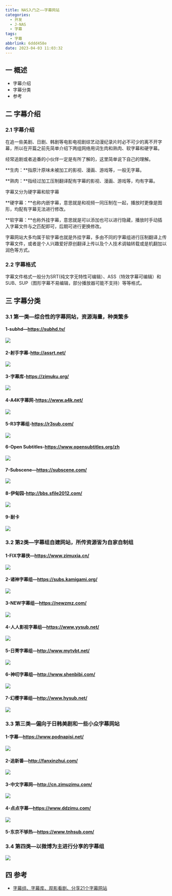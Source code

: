 ```yaml
---
title: NAS入门之——字幕网站
categories:
  - 开发
  - J-NAS
  - 字幕
tags:
  - 字幕
abbrlink: 6ddd458e
date: 2023-04-03 11:03:32
---
```

## 一 概述

* 字幕介绍
* 字幕分类
* 参考

<!--more-->

## 二 字幕介绍

### 2.1 字幕介绍

在追一些美剧、日剧、韩剧等电影电视剧综艺动漫纪录片时必不可少的离不开字幕，所以在开篇之前先简单介绍下两组网络用词生肉和熟肉、软字幕和硬字幕。

经常追剧或者追番的小伙伴一定是有所了解的，这里简单说下自己的理解。

**生肉：**指原汁原味未被加工的影视、漫画、游戏等，一般无字幕。

**熟肉：**指经过加工压制翻译配有字幕的影视、漫画、游戏等，均有字幕。

字幕又分为硬字幕和软字幕

**硬字幕：**也称内嵌字幕，意思就是和视频一同压制在一起，播放时更像是图形，均配有字幕无法进行修改。

**软字幕：**也称外挂字幕，意思就是可以添加也可以进行隐藏，播放时手动插入字幕文件与之匹配即可，后期可进行更换修改。

字幕网站大多均属于软字幕也就是外挂字幕，多由不同的字幕组进行压制翻译上传字幕文件，或者是个人兴趣爱好原创翻译上传以及个人技术调轴转载或是机翻加以润色等方式。

### 2.2 字幕格式

字幕文件格式一般分为SRT(纯文字无特性可编辑）、ASS（特效字幕可编辑）和SUB、SUP（图形字幕不易编辑，部分播放器可能不支持）等等格式。

## 三 字幕分类

### 3.1 第一类—综合性的字幕网站，资源海量，种类繁多

#### 1-subhd—https://subhd.tv/

![][1]

#### 2-射手字幕-http://assrt.net/
![][2]

#### 3-字幕库-https://zimuku.org/
![][3]

#### 4-A4K字幕网-https://www.a4k.net/
![][4]

#### 5-R3字幕组-https://r3sub.com/
![][5]

#### 6-Open Subtitles-https://www.opensubtitles.org/zh
![][6]

#### 7-Subscene—https://subscene.com/
![][7]

#### 8-伊甸园-http://bbs.sfile2012.com/
![][8]

#### 9-耐卡
![][9]

### 3.2 第2类—字幕组自建网站，所传资源皆为自家自制组

#### 1-FIX字幕侠—https://www.zimuxia.cn/
![][10]

#### 2-诸神字幕组—https://subs.kamigami.org/
![][11]

#### 3-NEW字幕组—https://newzmz.com/
![][12]

#### 4-人人影视字幕组—https://www.yysub.net/
![][13]

#### 5-日菁字幕组—http://www.mytvbt.net/
![][14]

#### 6-神叨字幕组—http://www.shenbibi.com/
![][15]

#### 7-幻樱字幕组—http://www.hysub.net/
![][16]

### 3.3 第三类—偏向于日韩美剧和一些小众字幕网站

#### 1-字幕—https://www.podnapisi.net/
![][17]

#### 2-追新番—http://fanxinzhui.com/
![][18]

#### 3-中文字幕网—http://cn.zimuzimu.com/
![][19]

#### 4-点点字幕—https://www.ddzimu.com/
![][20]

#### 5-东京不够热—https://www.tnhsub.com/

### 3.4 第四类—以微博为主进行分享的字幕组

![][21]

## 四 参考
* [字幕组、字幕库、观影看剧、分享21个字幕网站](https://zhuanlan.zhihu.com/p/586438684)


[1]:https://cdn.staticaly.com/gh/PGzxc/CDN/master/blog-nas/nas-zimu-sunhd.png
[2]:https://cdn.staticaly.com/gh/PGzxc/CDN/master/blog-nas/nas-zimu-assrt.png
[3]:https://cdn.staticaly.com/gh/PGzxc/CDN/master/blog-nas/nas-zimu-zimuku.png
[4]:https://cdn.staticaly.com/gh/PGzxc/CDN/master/blog-nas/nas-zimu-a4k.png
[5]:https://cdn.staticaly.com/gh/PGzxc/CDN/master/blog-nas/nas-zimu-r3sub.png
[6]:https://cdn.staticaly.com/gh/PGzxc/CDN/master/blog-nas/nas-zimu-opensubtitles.png
[7]:https://cdn.staticaly.com/gh/PGzxc/CDN/master/blog-nas/nas-zimu-subscene.png
[8]:https://cdn.staticaly.com/gh/PGzxc/CDN/master/blog-nas/nas-zimu-bbs-sfile2012.png
[9]:https://cdn.staticaly.com/gh/PGzxc/CDN/master/blog-nas/nas-zimu-mcar.png
[10]:https://cdn.staticaly.com/gh/PGzxc/CDN/master/blog-nas/nas-zimu-zimuxia.png
[11]:https://cdn.staticaly.com/gh/PGzxc/CDN/master/blog-nas/nas-zimu-subs-kamigami.png
[12]:https://cdn.staticaly.com/gh/PGzxc/CDN/master/blog-nas/nas-zimu-newzmz.png
[13]:https://cdn.staticaly.com/gh/PGzxc/CDN/master/blog-nas/nas-zimu-yysub.png
[14]:https://cdn.staticaly.com/gh/PGzxc/CDN/master/blog-nas/nas-zimu-mytvbt.png
[15]:https://cdn.staticaly.com/gh/PGzxc/CDN/master/blog-nas/nas-zimu-shenbibi.png
[16]:https://cdn.staticaly.com/gh/PGzxc/CDN/master/blog-nas/nas-zimu-hysub.png
[17]:https://cdn.staticaly.com/gh/PGzxc/CDN/master/blog-nas/nas-zimu-podnapisi.png
[18]:https://cdn.staticaly.com/gh/PGzxc/CDN/master/blog-nas/nas-zimu-fanxinzhui.png
[19]:https://cdn.staticaly.com/gh/PGzxc/CDN/master/blog-nas/nas-zimu-zimuzimu.png
[20]:https://cdn.staticaly.com/gh/PGzxc/CDN/master/blog-nas/nas-zimu-ddzimu.png
[21]:https://cdn.staticaly.com/gh/PGzxc/CDN/master/blog-nas/nas-zimu-weibo.png
